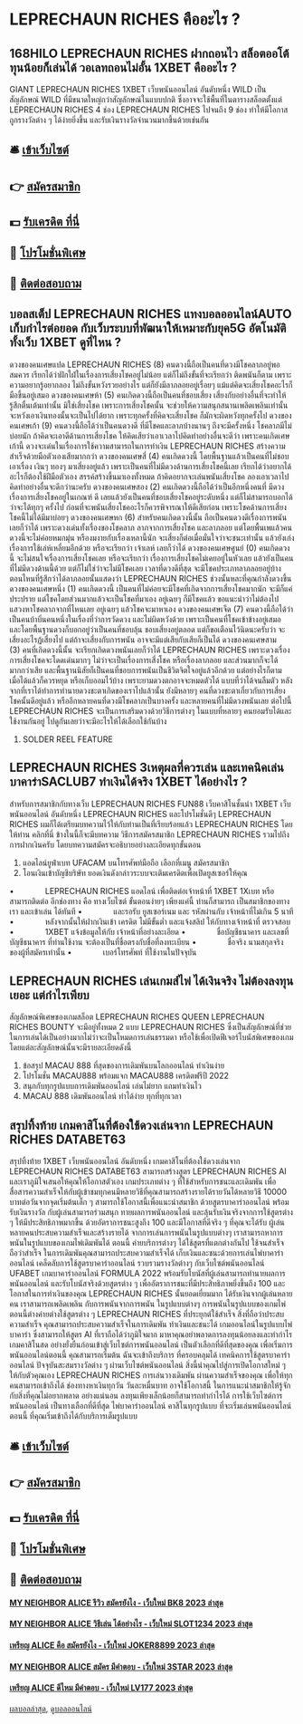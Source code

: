 # LEPRECHAUN RICHES คืออะไร ?
## 168HILO LEPRECHAUN RICHES ฝากถอนไว สล็อตออโต้ ทุนน้อยก็เล่นได้ วอเลทถอนไม่อั้น 1XBET คืออะไร ?
GIANT LEPRECHAUN RICHES 1XBET เว็บพนันออนไลน์ อันดับหนึ่ง WILD เป็นสัญลักษณ์ WILD ที่มีขนาดใหญ่กว่าสัญลักษณ์ในแบบปกติ ซึ่งอาจจะใช้พื้นที่ในตารางสล็อตตั้งแต่ LEPRECHAUN RICHES 4 ช่อง LEPRECHAUN RICHES ไปจนถึง 9 ช่อง ทำให้มีโอกาสถูกรางวัลต่าง ๆ ได้ง่ายยิ่งขึ้น และรับเงินรางวัลจำนวนมากขึ้นด้วยเช่นกัน

## 🛎 [เข้าเว็บไซต์](https://bit.ly/3SdLNi2)
## 👉 [สมัครสมาชิก](https://bit.ly/3SdLNi2)
## 💵 [รับเครดิต ที่นี่](https://bit.ly/3dyRKHj)
## 👑 [โปรโมชั่นพิเศษ](https://bit.ly/3dyRKHj)
## 📱 [ติดต่อสอบถาม](https://bit.ly/3dyRKHj)

## บอลสเต็ป LEPRECHAUN RICHES แทงบอลออนไลน์AUTO เก็บกำไรต่อยอด กับเว็บระบบที่พัฒนาให้เหมาะกับยุค5G อัตโนมัติทั้งเว็บ 1XBET ดูที่ไหน ?
ดวงของคนเศษแปด LEPRECHAUN RICHES (8) คนดวงนี้ถือเป็นคนที่ดวงมีโชคลาภอยู่พอสมควร เรียกได้ว่าฝักใฝ่ในเรื่องการเสี่ยงโชคอยู่ไม่น้อย แต่ก็ไม่ถึงขั้นที่จะเรียกว่า ติดพนันก็ตาม เพราะความอยากรู้อยากลอง ไม่ถึงขั้นหวังรวยอย่างไร แต่ก็ยังมีลาภลอยอยู่เรื่อยๆ แม้แต่คิดจะเสี่ยงโชคอะไรก็มือขึ้นอยู่เสมอ
ดวงของคนเศษห้า (5) คนเกิดดวงนี้ถือเป็นคนที่ชอบเสี่ยง เสี่ยงกับอย่างอื่นที่จะทำให้รู้สึกตื่นเต้นเท่านั้น มิใช่เสี่ยงโชค เพราะการเสี่ยงโชคนั้น จะช่วยให้ความสนุกสนานเพลิดเพลินเท่านั้น จะหวังเอาเงินทองนั้นจะเป็นไปได้ยาก เพราะทุกครั้งที่คิดจะเสี่ยงโชค ก็มักจะผิดหวังทุกครั้งไป
ดวงของคนเศษเก้า (9) คนดวงนี้ถือได้ว่าเป็นคนดวงดี ที่มีโชคและลาภบ้างนานๆ ถึงจะมีครั้งหนึ่ง โชคลาภมีไม่บ่อยนัก ถ้าคิดจะเอาดีด้านการเสี่ยงโชค ให้คิดเสียว่าเอาเวลาไปคิดทำอย่างอื่นจะดีว่า เพราะคนเกิดเศษเก้านี้ ดวงจะเด่นในเรื่องการใช้ความสามารถในการทำเงิน LEPRECHAUN RICHES สร้างความสำเร็จด้วยมือตัวเองเสียมากกว่า
ดวงของคนเศษสี่ (4) คนเกิดดวงนี้ โดยพื้นฐานแล้วเป็นคนที่ไม่ชอบเอาเรื่อง เงินๆ ทองๆ มาเสี่ยงอยู่แล้ว เพราะเป็นคนที่ไม่มีดวงด้านการเสี่ยงโชคนี้เลย เรียกได้ว่าอยากได้อะไรก็ต้องใช้ฝีมือตัวเอง สรรค์สร้างขึ้นมาเองทั้งหมด ถ้าคิดอยากจะเล่นพนันเสี่ยงโชค ลองเอาเวลาไปคิดทำอย่างอื่นจะดีกว่านะครับ
ดวงของคนเศษสอง (2) คนเกิดดวงนี้ถือได้ว่าเป็นอีกหนึ่งคนที่ มีดวงเรื่องการเสี่ยงโชคอยู่ในเกณฑ์ ดี เลยแล้วยังเป็นคนที่ชอบเสี่ยงโชคอยู่ระดับหนึ่ง แต่ก็ไม่สามารถบอกได้ว่าจะได้ทุกๆ ครั้งไป ก่อนที่จะพนันเสี่ยงโชคอะไรก็ควรพิจารณาให้ดีเสียก่อน เพราะโชคด้านการเสี่ยงโชคนี้ไม่ได้มีมาบ่อยๆ
ดวงของคนเศษหก (6) สำหรับคนเกิดดวงนี้นั้น ถือเป็นคนดวงดีเรื่องการพนันเลยก็ว่าได้ เพราะดวงเด่นทั้งเรื่องของโชคลาภ ลาภจากการเสี่ยงโชค และลาภลอย แต่โดยพื้นเพแล้วคนดวงนี้จะไม่ค่อยหมกมุ่น หรืองมงายกับเรื่องเหลานี้นัก จะเสี่ยงก็ต่อเมื่อมั่นใจว่าจะชนะเท่านั้น แล้วยังเก่งเรื่องการใช้เล่ห์เหลี่ยมอีกด้วย หรือจะเรียกว่า เจ้าเลห์ เลยก็ว่าได้
ดวงของคนเศษศูนย์ (0) คนเกิดดวงนี้ จะไม่สนใจเรื่องการเสี่ยงโชคเลย หรือจะเรียกว่า เรื่องการเสี่ยงโชคไม่เคยอยู่ในหัวเลย แล้วยังเป็นคนที่ไม่มีดวงด้านนี้ด้วย แต่ก็ไม่ใช่ว่าจะไม่มีโชคเลย เวลาที่ดวงดีที่สุด จะมีโชคประเภทลาภลอยอยู่บ้าง ตอนไหนที่รู้สึกว่าได้ลาภลอยนั้นแสดงว่า LEPRECHAUN RICHES ช่วงนั้นหละที่คุณกำลังดวงขึ้น
ดวงของคนเศษหนึ่ง (1) คนเกิดดวงนี้ เป็นคนที่ไม่ค่อยจะมีโชคที่เกิดจากการเสี่ยงโชคมากนัก จะมีก็แค่ประปราย แต่โชคโดยส่วนมากแล้วจะเป็นโชคที่มาเอง อยู่เฉยๆ ก็มีโชคแล้ว ขอแนะนำว่าไม่ต้องไปแสวงหาโชคลาภจากที่ไหนเลย อยู่เฉยๆ แล้วโชคจะมาหาเอง
ดวงของคนเศษเจ็ด (7) คนดวงนี้ถือได้ว่าเป็นคนบ้าบิ่นคนหนึ่งในเรื่องที่ว่าการวัดดวง และไม่ผิดหวังด้วย เพราะเป็นคนที่โชคเข้าข้างอยู่เสมอ และโดยพื้นฐานดวงก็บอกอยู่ว่าเป็นคนที่ชอบลุ้น ชอบเสี่ยงอยู่ตลอด แต่ก็ขอเตือนไว้นิดนะครับว่า จะเสี่ยงอะไรฏ้เสี่ยงไป แต่ถ้าจะเสี่ยงกับการพนัน อาจจะมีแต่เสียกับเสียก็เป็นได้
ดวงของคนเศษสาม (3) คนที่เกิดดวงนี้นั้น จะเรียกเกิดดวงพนันเลยก็ว่าได้ LEPRECHAUN RICHES เพราะดวงเรื่องการเสี่ยงโชคจะโดดเด่นมากๆ ไม่ว่าจะเป็นเรื่องการเสี่งโชค หรือเรื่องลาภลอย และส่วนมากก็จะได้มากกว่าเสีย และพื้นฐานนิสัยก็เป็นคนที่ชอบการพนันเป็นชีวิตจิตใจอยู่แล้วอีกด้วย แต่อย่างไรก็ตาม เมื่อได้แล้วก็ควรหยุด หรือเก็บออมไว้บ้าง เพราะยามดวงตกอาจจะหมดตัวได้ แบบที่ว่าได้จนลืมตัว
หลังจากที่เราได้ทำการทำนายดวงชะตาเกิดของเราไปแล้วนั้น ยังมีหลายๆ คนที่ดวงชะตาเกี่ยวกับการเสี่ยงโชคนั้นดีอยู่แล้ว หรืออีกหลายคนที่ดวงมีโชคลาภเป็นบางครั้ง และหลายคนที่ไม่มีดวงพนันเลย ต่อไปนี้ LEPRECHAUN RICHES จะเป็นการเสริมดวงด้วยวิธีการต่างๆ ในแบบที่หลายๆ คนยอมรับได้และใช้งานกันอยู่ ไปดูกันเลยว่าจะมีอะไรให้ได้เลือกใช้กันบ้าง
1. SOLDER REEL FEATURE

## LEPRECHAUN RICHES 3เหตุผลที่ควรเล่น และเทคนิคเล่น บาคาร่าSACLUB7 ทำเงินได้จริง 1XBET ได้อย่างไร ?
สำหรับการสมาชิกกับทางเว็บ LEPRECHAUN RICHES FUN88 เว็บคาสิโนชั้นนำ 1XBET เว็บพนันออนไลน์ อันดับหนึ่ง LEPRECHAUN RICHES และโปรโมชั่นดีๆ LEPRECHAUN RICHES ผมก็ได้เตรียมบทความไว้ให้กับท่านเป็นที่เรียบร้อยแล้ว LEPRECHAUN RICHES โดยให้ท่าน คลิกที่นี่ ข้างในนี้ก็จะมีบทความ วิธีการสมัครสมาชิก LEPRECHAUN RICHES รวมไปถึงการฝากเงินครับ โดยบทความสมัครจะอธิบายอย่างละเอียดทุกขั้นตอน
1. แอดไลน์ยูฟ่าเบท UFACAM บนโทรศัพท์มือถือ เลือกที่เมนู สมัครสมาชิก
2. โอนเงินเข้าบัญชีบริษัท ยอดเงินดังกล่าวระบบจะเติมเครดิตเพื่อเปิดยูสเซอร์ให้คุณ

•              LEPRECHAUN RICHES แอดไลน์ เพื่อติดต่อเจ้าหน้าที่ 1XBET 1Xเบท หรือสามารถติดต่อ อีกช่องทาง คือ ทางเว็บไซต์
ขั้นตอนง่ายๆ เพียงแค่นี้ ท่านก็สามารถ เป็นสมาชิกของทางเรา และเข้าเล่น ได้ทันที
•              และรอรับ ยูสเซอร์เนม และ รหัสผ่านกับ เจ้าหน้าที่ไม่เกิน 5 นาที
•              หลังจากนั้นให้ฝากเงินเข้า เครดิต ไม่มีขั้นต่ำ และแจ้งสลิป ให้กับทางเจ้าหน้าที่ ตรวจสอบ
•              1XBET แจ้งข้อมูลให้กับ เจ้าหน้าที่อย่างละเอียด
•              ชื่อบัญชีธนาคาร และเลขที่บัญชีธนาคาร ที่ท่านใช้งาน จะต้องเป็นที่ชื่อตรงกับชื่อที่ลงทะเบียน
•              ชื่อจริง นามสกุลจริง ของผู้ที่สมัครเท่านั้น
•              เบอร์โทรศัพท์ ที่ใช้งานในปัจจุบัน

## LEPRECHAUN RICHES เล่นเกมส์ไพ่ ได้เงินจริง ไม่ต้องลงทุนเยอะ แต่กำไรเพียบ
สัญลักษณ์พิเศษของเกมสล็อต LEPRECHAUN RICHES QUEEN LEPRECHAUN RICHES BOUNTY จะมีอยู่ทั้งหมด 2 แบบ LEPRECHAUN RICHES ซึ่งเป็นสัญลักษณ์ที่ช่วยในการเล่นได้เป็นอย่างมากไม่ว่าจะเป็นโหมดการเล่นธรรมดา หรือใช้เพื่อเปิดฟีเจอร์โบนัสพิเศษของเกม โดยแต่ละสัญลักษณ์นั้นจะมีรายละเอียดดังนี้
1. ข้อสรุป MACAU 888 ที่สุดของการเดิมพันบนโลกออนไลน์ ทำเงินง่าย
2. โปรโมชั่น MACAU888 พร้อมแจก MACAU888 เครดิตฟรีปี 2022
3. สนุกกับทุกรูปแบบการเดิมพันออนไลน์ เล่นไม่ยาก แถมทำเงินไว
4. MACAU 888 เดิมพันออนไลน์ ทำได้ง่าย ทุกที่ทุกเวลา

## สรุปทิ้งท้าย เกมคาสิโนที่ต้องใช้ดวงเล่นจาก LEPRECHAUN RICHES DATABET63
สรุปทิ้งท้าย 1XBET เว็บพนันออนไลน์ อันดับหนึ่ง เกมคาสิโนที่ต้องใช้ดวงเล่นจาก LEPRECHAUN RICHES DATABET63 สามารถสร้างสูตร LEPRECHAUN RICHES AI และเราภูมิใจเสนอให้คุณให้โอกาสตัวเอง เกมประเภทต่าง ๆ ที่ใช้สำหรับการชนะและเดิมพัน เพื่อสื่อสารความสำเร็จให้กับผู้เข้าชมทุกคนมีหลายวิธีที่คุณสามารถสร้างรายได้รายวันได้หลายวิธี 10000 บาทต่อวันจากจุดเริ่มต้นเล็ก ๆ สามารถใช้โอกาสนี้เพื่อแนะนำสมาชิก
ด้วยสูตรบาคาร่าออนไลน์ พร้อมรับเงินรางวัล กับผู้เล่นสามารถร่วมสนุก ทายผลการพนันออนไลน์ และลุ้นรับเงินจริงจากการใช้สูตรต่าง ๆ ให้มีประสิทธิภาพมากขึ้น ด้วยอัตราการชนะสูงถึง 100 และมีโอกาสที่ดีจริง ๆ ที่คุณจะได้รับ ผู้เล่นหลายคนประสบความสำเร็จและสร้างรายได้
จากการเล่นการพนันในรูปแบบต่างๆ เราสามารถหาการพนันในรูปแบบของเกมไพ่เดิมพันได้ ตอนนี้ ค่ายบริการต่างๆ ได้ใช้สูตรที่แตกต่างกันไป ใช้จนสำเร็จถือว่าสำเร็จ ในการเดิมพันคุณสามารถประสบความสำเร็จได้ เก็บเงินและชนะด้วยการเล่นไพ่บาคาร่าออนไลน์
เคล็ดลับการใช้สูตรบาคาร่าออนไลน์ รวบรวมรางวัลต่างๆ กับเว็บไซต์พนันออนไลน์ UFABET เกมบาคาร่าออนไลน์ FORMULA 2022 พร้อมรับโบนัสที่ผู้เล่นสามารถทำนายผลการพนันออนไลน์ และรับโบนัสจริงด้วยสูตรต่าง ๆ เพื่ออัตราการชนะที่มีประสิทธิภาพยิ่งขึ้นถึง 100 และ โอกาสในการทำเงินของคุณ LEPRECHAUN RICHES นั้นยอดเยี่ยมมาก ได้รับเงินจากผู้เล่นหลายคน
เราสามารถเพลิดเพลิน กับการพนันจากการพนัน ในรูปแบบต่างๆ การพนันในรูปแบบของเกมไพ่ ตอนนี้ต่างค่ายต่างใช้สูตรต่าง ๆ LEPRECHAUN RICHES ที่ประยุกต์ใช้สำเร็จ สิ่งที่ถือว่าประสบความสำเร็จ คุณสามารถประสบความสำเร็จในการเดิมพัน ทำเงินและชนะได้ เกมออนไลน์ในรูปแบบไพ่บาคาร่า ซึ่งสามารถให้สูตร AI ที่เราถือได้ว่าภูมิใจมาก
มาหาคุณอย่าพลาดการลงทุนน้อยลงและทำกำไร เกมคาสิโนสด อย่างยั่งยืนก่อนเข้าสู่เว็บไซต์การพนันออนไลน์ เป็นตัวเลือกที่ดีที่สุดของคุณ เพื่อเริ่มการพนันออนไลน์ตอนนี้ คุณสามารถเริ่มต้น ฉันจะเข้าถึงบริการ ที่ครอบคลุมได้ เทคนิคการใช้สูตรบาคาร่าออนไลน์ ปัจจุบันสะสมรางวัลต่าง ๆ ผ่านเว็บไซต์พนันออนไลน์
สิ่งนี้นำคุณไปสู่การเปิดโอกาสใหม่ ๆ ให้กับตัวคุณเอง LEPRECHAUN RICHES การเล่นวางเดิมพัน ผ่านความสำเร็จของคุณ เพื่อให้ทุกคนสามารถเข้าถึงได้ ช่องทางหาเงินทุกวัน วันละหมื่นบาท อาจใช้โอกาสนี้ ในการแนะนำสมาชิกให้รู้จัก กับสิ่งที่คุณไม่อยากพลาด อย่างแน่นอน ลงทุนเพียงเล็กน้อยก็สามารถทำกำไรได้ การใช้เว็บไซต์การพนันออนไลน์ เป็นทางเลือกที่ดีที่สุด ไพ่บาคาร่าออนไลน์ คาสิโนทุกรูปแบบ ที่จะเริ่มเล่นพนันออนไลน์ตอนนี้ ที่คุณเริ่มเข้าถึงได้กับบริการเต็มรูปแบบ

## 🛎 [เข้าเว็บไซต์](https://bit.ly/3SdLNi2)
## 👉 [สมัครสมาชิก](https://bit.ly/3SdLNi2)
## 💵 [รับเครดิต ที่นี่](https://bit.ly/3dyRKHj)
## 👑 [โปรโมชั่นพิเศษ](https://bit.ly/3dyRKHj)
## 📱 [ติดต่อสอบถาม](https://bit.ly/3dyRKHj)

#### [MY NEIGHBOR ALICE รีวิว สมัครยังไง - เว็บใหม่ BK8 2023 ล่าสุด](https://atom.io/themes/my%20neighbor%20alice%20รีวิว%20สมัครยังไง%20-%20เว็บใหม่%20bk8%202023%20ล่าสุด)
#### [MY NEIGHBOR ALICE วิธีเล่น ได้อย่างไร - เว็บใหม่ SLOT1234 2023 ล่าสุด](https://atom.io/themes/my%20neighbor%20alice%20วิธีเล่น%20ได้อย่างไร%20-%20เว็บใหม่%20slot1234%202023%20ล่าสุด)
#### [เหรียญ ALICE คือ สมัครยังไง - เว็บใหม่ JOKER8899 2023 ล่าสุด](https://atom.io/themes/เหรียญ%20alice%20คือ%20สมัครยังไง%20-%20เว็บใหม่%20joker8899%202023%20ล่าสุด)
#### [MY NEIGHBOR ALICE สมัคร มีคำตอบ - เว็บใหม่ 3STAR 2023 ล่าสุด](https://atom.io/themes/my%20neighbor%20alice%20สมัคร%20มีคำตอบ%20-%20เว็บใหม่%203star%202023%20ล่าสุด)
#### [เหรียญ ALICE ดีไหม มีคำตอบ - เว็บใหม่ LV177 2023 ล่าสุด](https://atom.io/themes/เหรียญ%20alice%20ดีไหม%20มีคำตอบ%20-%20เว็บใหม่%20lv177%202023%20ล่าสุด)

[ผลบอลล่าสุด](https://siamsport.tv "ผลบอลล่าสุด"), [ดูบอลออนไลน์](https://siamsport.tv/ดูบอลสด "ดูบอลออนไลน์")
